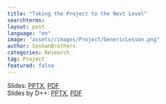 ```yaml
---
title: "Taking the Project to the Next Level"
searchterms:
layout: post
language: "en"
image: "assets//images/Project/GenericLesson.png"
author: SeshanBrothers
categories: Research
tag: Project
featured: false
---
```


 Slides:
  <a href="/translations/en-us/Project/ProjectNextLevel.pptx">PPTX</a>,
  <a href="/translations/en-us/Project/ProjectNextLevel.pdf">PDF</a>
<br>
  Slides by D++:
   <a href="/translations/en-us/Project/NextLevelD++.pptx">PPTX</a>,
   <a href="/translations/en-us/Project/NextLevelD++.pdf">PDF</a>
